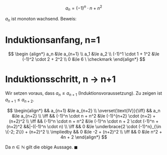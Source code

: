 $$
a_n = (-1)^n \cdot n + n^2
$$

$a_n$ ist monoton wachsend. Beweis:

# Induktionsanfang, n=1

$$
\begin {align*}
	a_n &\le a_{n+1} \\
	a_1 &\le a_2 \\
	(-1)^1 \cdot 1 + 1^2 &\le (-1)^2 \cdot 2 + 2^2 \\
	0 &\le 6 \ \checkmark
\end{align*}
$$

# Induktionsschritt, n -> n+1

Wir setzen voraus, dass $a_n \le a_{n+1}$ (Induktionsvoraussetzung). Zu zeigen ist $a_{n+1} \le a_{n+2}$.

$$
\begin{align*}
	&& a_{n+1} &\le a_{n+2} \\
	\overset{\text{IV}}{\iff} && a_n &\le a_{n+2} \\
	\iff && (-1)^n \cdot n + n^2 &\le (-1)^{n+2} \cdot (n+2) + (n+2)^2 \\
	\iff && (-1)^n \cdot n + n^2 &\le (-1)^n \cdot n + 2 \cdot (-1)^n + (n+2)^2
		&&|-((-1)^n \cdot n) \\
	\iff && 0 &\le \underbrace{2 \cdot (-1)^n}_{\in \{-2; 2\}} + (n+2)^2 \\
	\impliedby && 0 &\le -2 + (n+2)^2 \\
	\iff && 0 &\le n^2 + 4n + 2
\end{align*}
$$

Da $n \in \mathbb{N}$ gilt die obige Aussage. $\blacksquare$
